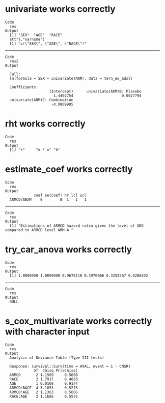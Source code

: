 # univariate works correctly

    Code
      res
    Output
      [1] "SEX"  "AGE"  "RACE"
      attr(,"varname")
      [1] "c(\"SEX\", \"AGE\", \"RACE\")"

---

    Code
      res2
    Output
      
      Call:
      lm(formula = SEX ~ univariate(ARM), data = tern_ex_adsl)
      
      Coefficients:
                        (Intercept)      univariate(ARM)B: Placebo  
                          1.4492754                      0.0027794  
      univariate(ARM)C: Combination  
                         -0.0009995  
      

# rht works correctly

    Code
      res
    Output
      [1] "+"     "m * x" "b"    

# estimate_coef works correctly

    Code
      res
    Output
                 coef se(coef) hr lcl ucl
      ARMCD/SEXM    0        0  1   1   1

---

    Code
      res
    Output
      [1] "Estimations of ARMCD hazard ratio given the level of SEX compared to ARMCD level ARM A."

# try_car_anova works correctly

    Code
      res
    Output
      [1] 1.0000000 1.0000000 0.9678110 0.3970066 0.3252267 0.5286392

---

    Code
      res
    Output
      NULL

# s_cox_multivariate works correctly with character input

    Code
      res
    Output
      Analysis of Deviance Table (Type III tests)
      
      Response: survival::Surv(time = AVAL, event = 1 - CNSR)
                 Df  Chisq Pr(>Chisq)
      ARMCD       2 1.1569     0.5608
      RACE        2 1.7917     0.4083
      AGE         1 0.0108     0.9174
      ARMCD:RACE  4 3.1853     0.5273
      ARMCD:AGE   2 1.1363     0.5666
      RACE:AGE    2 1.1686     0.5575


